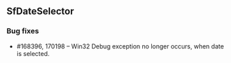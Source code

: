 ## SfDateSelector

### Bug fixes


* \#168396, 170198 – Win32 Debug exception no longer occurs, when date is selected.